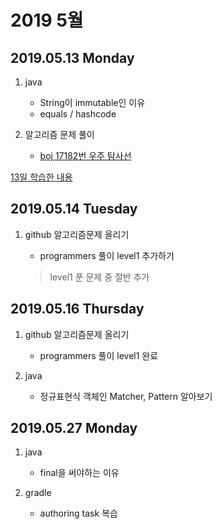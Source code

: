# 2019 5월

## 2019.05.13 Monday

1. java

    - String이 immutable인 이유
    - equals / hashcode

2. 알고리즘 문제 풀이

    - [boj 17182번 우주 탐사선](https://www.acmicpc.net/problem/17182)

[13일 학습한 내용](Day13.md)

## 2019.05.14 Tuesday

1. github 알고리즘문제 올리기

    - programmers 풀이 level1 추가하기

    > level1 푼 문제 중 절반 추가

## 2019.05.16 Thursday

1. github 알고리즘문제 올리기

    - programmers 풀이 level1 완료

2. java

    - 정규표현식 객체인 Matcher, Pattern 알아보기

## 2019.05.27 Monday

1. java

    - final을 써야하는 이유

2. gradle

    - authoring task 복습
